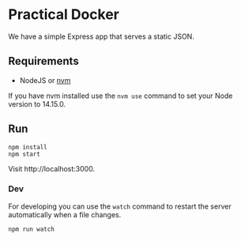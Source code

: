 # Practical Docker

We have a simple Express app that serves a static JSON.

## Requirements

- NodeJS or [nvm](https://nvm.sh)

If you have nvm installed use the `nvm use` command to set your Node version to 14.15.0.

## Run

```
npm install
npm start
```

Visit http://localhost:3000.

### Dev

For developing you can use the `watch` command to restart the server automatically when a file changes.

```
npm run watch
```
